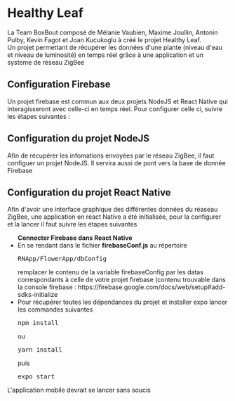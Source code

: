 # Healthy Leaf
<p>La Team BoxBout composé de Mélanie Vaubien, Maxime Joullin, Antonin Pulby, Kevin Fagot et Joan Kucukoglu à créé le projet Healthy Leaf. <br>
Un projet permettant de récupérer les données d'une plante (niveau d'eau et niveau de luminosité) en temps réel grâce à une application et un systeme de réseau ZigBee </p> 

## Configuration Firebase 
<p>Un projet firebase est commun aux deux projets NodeJS et React Native qui interagisseront avec celle-ci en temps réel. Pour configurer celle ci, suivre les étapes suivantes : </p>

## Configuration du projet NodeJS

<p> Afin de récupérer les infomations envoyées par le réseau ZigBee, il faut configuer un projet NodeJS. Il servira aussi de pont vers la base de donnée Firebase</p>

## Configuration du projet React Native

<p> Afin d'avoir une interface graphique des différentes données du réaseau ZigBee, une application en react Native a été initialisée, pour la configurer et la lancer il faut suivre les étapes suivantes </p>

<ul><strong>Connecter Firebase dans React Native</strong>
  <li>En se rendant dans le fichier <strong>firebaseConf.js</strong> au répertoire <pre>RNApp/FlowerApp/dbConfig</pre> remplacer le contenu de la variable firebaseConfig par les datas correspondants à celle de votre projet firebase (contenu trouvable dans la console firebase : https://firebase.google.com/docs/web/setup#add-sdks-initialize </li>
  <li>Pour récupérer toutes les dépendances du projet et installer expo lancer les commandes suivantes
    <pre>npm install</pre> ou <pre>yarn install</pre> puis <pre>expo start</pre></li>
</ul>
<p>L'application mobile devrait se lancer sans soucis</p>
